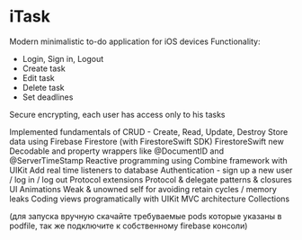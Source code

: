 # iTask

Modern minimalistic to-do application for iOS devices
Functionality:
- Login, Sign in, Logout
- Create task
- Edit task
- Delete task
- Set deadlines

Secure encrypting, each user has access only to his tasks

Implemented fundamentals of CRUD - Create, Read, Update, Destroy
Store data using Firebase Firestore (with FirestoreSwift SDK)
FirestoreSwift new Decodable and property wrappers like @DocumentID and @ServerTimeStamp
Reactive programming using Combine framework with UIKit
Add real time listeners to database
Authentication - sign up a new user / log in / log out
Protocol extensions
Protocol & delegate patterns & closures
UI Animations
Weak & unowned self for avoiding retain cycles / memory leaks
Coding views programatically with UIKit
MVC architecture 
Collections 


(для запуска вручную скачайте требуваемые pods которые указаны в podfile, так же подключите к собственному firebase консоли)
